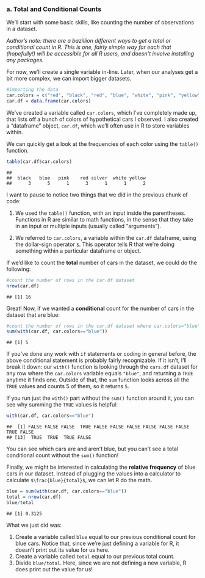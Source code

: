 ### a. Total and Conditional Counts

We’ll start with some basic skills, like counting the number of
observations in a dataset.

*Author’s note: there are a bazillion different ways to get a total or
conditional count in R. This is one, fairly simple way for each that
(hopefully!) will be accessible for all R users, and doesn’t involve
installing any packages.*

For now, we’ll create a single variable in-line. Later, when our
analyses get a bit more complex, we can import bigger datasets.

``` r
#importing the data
car.colors = c("red", "black", "red", "blue", "white", "pink", "yellow", "red", "black", "black", "blue", "yellow", "blue", "blue", "blue", "silver")
car.df = data.frame(car.colors)
```

We’ve created a variable called `car.colors`, which I’ve completely made
up, that lists off a bunch of colors of hypothetical cars I observed. I
also created a “dataframe” object, `car.df`, which we’ll often use in R
to store variables within.

We can quickly get a look at the frequencies of each color using the
`table()` function.

``` r
table(car.df$car.colors)
```

    ## 
    ##  black   blue   pink    red silver  white yellow 
    ##      3      5      1      3      1      1      2

I want to pause to notice two things that we did in the previous chunk
of code:

1.  We used the `table()` function, with an input inside the
    parentheses. Functions in R are similar to math functions, in the
    sense that they take in an input or multiple inputs (usually called
    “arguments”).

2.  We referred to `car.colors`, a variable within the `car.df`
    dataframe, using the dollar-sign operator `$`. This operator tells R
    that we’re doing something within a particular dataframe or object.

If we’d like to count the **total** number of cars in the dataset, we
could do the following:

``` r
#count the number of rows in the car.df dataset
nrow(car.df)
```

    ## [1] 16

Great! Now, if we wanted a **conditional** count for the number of cars
in the dataset that are blue:

``` r
#count the number of rows in the car.df dataset where car.colors="blue"
sum(with(car.df, car.colors=="blue"))
```

    ## [1] 5

If you’ve done any work with `if` statements or coding in general
before, the above conditional statement is probably fairly recognizable.
If it isn’t, I’ll break it down: our `with()` function is looking
through the `cars.df` dataset for any row where the `car.colors`
variable equals `"blue"`, and returning a `TRUE` anytime it finds one.
Outside of that, the `sum` function looks across all the `TRUE` values
and counts 5 of them, so it returns `5`.

If you run just the `with()` part without the `sum()` function around
it, you can see why summing the `TRUE` values is helpful:

``` r
with(car.df, car.colors=="blue")
```

    ##  [1] FALSE FALSE FALSE  TRUE FALSE FALSE FALSE FALSE FALSE FALSE  TRUE FALSE
    ## [13]  TRUE  TRUE  TRUE FALSE

You can see which cars are and aren’t blue, but you can’t see a total
conditional count without the `sum()` function!

Finally, we might be interested in calculating the **relative
frequency** of blue cars in our dataset. Instead of plugging the values
into a calculator to calculate `$\frac{blue}{total}$`, we can let R do
the math.

``` r
blue = sum(with(car.df, car.colors=="blue"))
total = nrow(car.df)
blue/total
```

    ## [1] 0.3125

What we just did was:

1.  Create a variable called `blue` equal to our previous conditional
    count for blue cars. Notice that, since we’re just defining a
    variable for R, it doesn’t print out its value for us here.
2.  Create a variable called `total` equal to our previous total count.
3.  Divide `blue/total`. Here, since we are not defining a new variable,
    R does print out the value for us!
